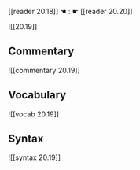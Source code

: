 [[reader 20.18]] ☚ : ☛ [[reader 20.20]]

![[20.19]]

## Commentary

![[commentary 20.19]]

## Vocabulary

![[vocab 20.19]]

## Syntax

![[syntax 20.19]]

